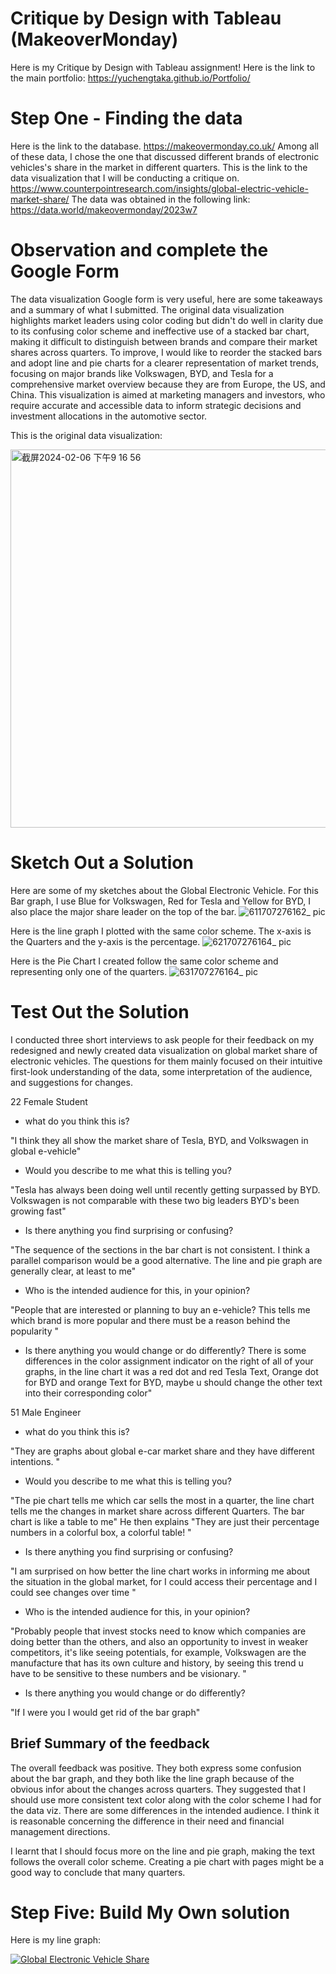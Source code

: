 # Critique by Design with Tableau (MakeoverMonday)
Here is my Critique by Design with Tableau assignment!
Here is the link to the main portfolio: https://yuchengtaka.github.io/Portfolio/
# Step One - Finding the data 
Here is the link to the database. https://makeovermonday.co.uk/
Among all of these data, I chose the one that discussed different brands of electronic vehicles's share in the market in different quarters. This is the link to the data visualization that I will be conducting a critique on. https://www.counterpointresearch.com/insights/global-electric-vehicle-market-share/
The data was obtained in the following link: 
https://data.world/makeovermonday/2023w7
# Observation and complete the Google Form
The data visualization Google form is very useful, here are some takeaways and a summary of what I submitted. 
The original data visualization highlights market leaders using color coding but didn't do well in clarity due to its confusing color scheme and ineffective use of a stacked bar chart, making it difficult to distinguish between brands and compare their market shares across quarters. To improve, I would like to reorder the stacked bars and adopt line and pie charts for a clearer representation of market trends, focusing on major brands like Volkswagen, BYD, and Tesla for a comprehensive market overview because they are from Europe, the US, and China. This visualization is aimed at marketing managers and investors, who require accurate and accessible data to inform strategic decisions and investment allocations in the automotive sector.

This is the original data visualization: 

<img width="605" alt="截屏2024-02-06 下午9 16 56" src="https://github.com/YuchengTaka/Portfolio/assets/157436551/53a0e9f1-98cc-454f-866c-ba7f11c3a9f9">

# Sketch Out a Solution 
Here are some of my sketches about the Global Electronic Vehicle. 
For this Bar graph, I use Blue for Volkswagen, Red for Tesla and Yellow for BYD, I also place the major share leader on the top of the bar. 
![611707276162_ pic](https://github.com/YuchengTaka/Portfolio/assets/157436551/653fcc3a-0b2f-473f-8237-6c20bffd312b)

Here is the line graph I plotted with the same color scheme. The x-axis is the Quarters and the y-axis is the percentage. 
![621707276164_ pic](https://github.com/YuchengTaka/Portfolio/assets/157436551/55517d4f-bf82-46ac-b6c6-b42d9f13fdd4)

Here is the Pie Chart I created follow the same color scheme and representing only one of the quarters. 
![631707276164_ pic](https://github.com/YuchengTaka/Portfolio/assets/157436551/f249d704-fa9d-40c7-ba60-cd7ff809f6ce)

# Test Out the Solution
I conducted three short interviews to ask people for their feedback on my redesigned and newly created data visualization on global market share of electronic vehicles. The questions for them mainly focused on their intuitive first-look understanding of the data, some interpretation of the audience, and suggestions for changes. 

22 Female Student

- what do you think this is?

"I think they all show the market share of Tesla, BYD, and Volkswagen in global e-vehicle"

- Would you describe to me what this is telling you?

"Tesla has always been doing well until recently getting surpassed by BYD. Volkswagen is not comparable with these two big leaders
  BYD's been growing fast"
- Is there anything you find surprising or confusing?

"The sequence of the sections in the bar chart is not consistent. I think a parallel comparison would be a good alternative. The line and pie graph are generally clear, at least to me"
- Who is the intended audience for this, in your opinion?

"People that are interested or planning to buy an e-vehicle? This tells me which brand is more popular and there must be a reason behind the popularity "
- Is there anything you would change or do differently?
There is some differences in the color assignment indicator on the right of all of your graphs, in the line chart it was a red dot and red Tesla Text, Orange dot for BYD and orange Text for BYD, maybe u should change the other text into their corresponding color"

51 Male Engineer

- what do you think this is?

"They are graphs about global e-car market share and they have different intentions. "
- Would you describe to me what this is telling you?

"The pie chart tells me which car sells the most in a quarter, the line chart tells me the changes in market share across different Quarters. The bar chart is like a table to me" He then explains "They are just their percentage numbers in a colorful box, a colorful table! "

- Is there anything you find surprising or confusing?

"I am surprised on how better the line chart works in informing me about the situation in the global market, for I could access their percentage and I could see changes over time "
- Who is the intended audience for this, in your opinion?

"Probably people that invest stocks need to know which companies are doing better than the others, and also an opportunity to invest in weaker competitors, it's like seeing potentials, for example, Volkswagen are the manufacture that has its own culture and history, by seeing this trend u have to be sensitive to these numbers and be visionary. "

- Is there anything you would change or do differently?

"If I were you I would get rid of the bar graph"

## Brief Summary of the feedback
The overall feedback was positive. They both express some confusion about the bar graph, and they both like the line graph because of the obvious infor about the changes across quarters. They suggested that I should use more consistent text color along with the color scheme I had for the data viz. There are some differences in the intended audience. I think it is reasonable concerning the difference in their need and financial management directions. 

I learnt that I should focus more on the line and pie graph, making the text follows the overall color scheme. Creating a pie chart with pages might be a good way to conclude that many quarters. 

# Step Five: Build My Own solution
Here is my line graph:

<div class='tableauPlaceholder' id='viz1707279386515' style='position: relative'><noscript><a href='#'><img alt='Global Electronic Vehicle Share ' src='https:&#47;&#47;public.tableau.com&#47;static&#47;images&#47;Pa&#47;Part3DebtGDP&#47;Sheet2&#47;1_rss.png' style='border: none' /></a></noscript><object class='tableauViz'  style='display:none;'><param name='host_url' value='https%3A%2F%2Fpublic.tableau.com%2F' /> <param name='embed_code_version' value='3' /> <param name='site_root' value='' /><param name='name' value='Part3DebtGDP&#47;Sheet2' /><param name='tabs' value='no' /><param name='toolbar' value='yes' /><param name='static_image' value='https:&#47;&#47;public.tableau.com&#47;static&#47;images&#47;Pa&#47;Part3DebtGDP&#47;Sheet2&#47;1.png' /> <param name='animate_transition' value='yes' /><param name='display_static_image' value='yes' /><param name='display_spinner' value='yes' /><param name='display_overlay' value='yes' /><param name='display_count' value='yes' /><param name='language' value='en-US' /><param name='filter' value='publish=yes' /></object></div>            <script type='text/javascript'>                    
  var divElement = document.getElementById('viz1707279386515');                    
  var vizElement = divElement.getElementsByTagName('object')[0];                    
  vizElement.style.width='100%';vizElement.style.height=(divElement.offsetWidth*0.75)+'px';                    
  var scriptElement = document.createElement('script');                    
  scriptElement.src = 'https://public.tableau.com/javascripts/api/viz_v1.js';                    
  vizElement.parentNode.insertBefore(scriptElement, vizElement);                
</script>
